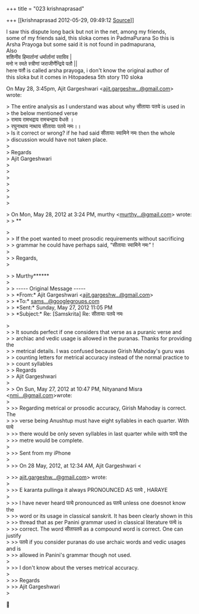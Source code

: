 +++
title = "023 krishnaprasad"

+++
[[krishnaprasad	2012-05-29, 09:49:12 [Source](https://groups.google.com/g/samskrita/c/1ecxRWwFHos)]]



I saw this dispute long back but not in the net, among my friends,  
some of my friends said, this sloka comes in PadmaPurana So this is  
Arsha Prayoga but some said it is not found in padmapurana,  
Also  
शशिनीव हिमार्तानां धर्मार्तानां रवाविव \|  
मनो न रमते स्त्रीणां जराजीर्णेन्द्रिये पतौ \|\|  
here पतौ is called arsha prayoga, i don't know the original author of  
this sloka but it comes in Hitopadesa 5th story 110 sloka

On May 28, 3:45pm, Ajit Gargeshwari \<[ajit.gargeshw...@gmail.com]()\>  
wrote:

  
\> The entire analysis as I understand was about why सीतायाः पतये is used in  
\> the below mentioned verse  
\> रामाय रामभद्राय रामचन्द्राय वेधसे ।  
\> रघुनाथाय नाथाय सीतायाः पतये नमः।।  
\> Is it correct or wrong? if he had said सीतायाः स्वामिने नमः then the whole  
\> discussion would have not taken place.  
\>  
\> Regards  
\> Ajit Gargeshwari  
\>  
\>  
\>  
\>  
\>  
\>  
\>  

\> On Mon, May 28, 2012 at 3:24 PM, murthy \<[murthy...@gmail.com]()\> wrote:  
\> \> \*\*

  
\>  
\> \> If the poet wanted to meet prosodic requirements without sacrificing  
\> \> grammar he could have perhaps said, “सीतायाः स्वामिने नमः” !  
\>  
\> \> Regards,  
\>  

\> \> Murthy\*\*\*\*\*\*  
\>  
\> \> ----- Original Message -----  
\> \> \*From:\* Ajit Gargeshwari \<[ajit.gargeshw...@gmail.com]()\>  
\> \> \*To:\* [sams...@googlegroups.com]()  
\> \> \*Sent:\* Sunday, May 27, 2012 11:05 PM  
\> \> \*Subject:\* Re: \[Samskrita\] Re: सीतायाः पतये नमः

  
\>  
\> \> It sounds perfect if one considers that verse as a puranic verse and  
\> \> archiac and vedic usage is allowed in the puranas. Thanks for providing the  
\> \> metrical details. I was confused because Girish Mahoday's guru was  
\> \> counting letters for metrical accuracy instead of the normal practice to  
\> \> count syllables  
\> \> Regards  
\> \> Ajit Gargeshwari  
\>  
\> \> On Sun, May 27, 2012 at 10:47 PM, Nityanand Misra \<[nmi...@gmail.com]()\>wrote:  
\>  
\> \>\> Regarding metrical or prosodic accuracy, Girish Mahoday is correct. The  
\> \>\> verse being Anushtup must have eight syllables in each quarter. With पत्ये  
\> \>\> there would be only seven syllables in last quarter while with पतये the  
\> \>\> metre would be complete.  
\>  
\> \>\> Sent from my iPhone  
\>  
\> \>\> On 28 May, 2012, at 12:34 AM, Ajit Gargeshwari \<  

\> \>\> [ajit.gargeshw...@gmail.com]()\> wrote:  
\>  
\> \>\> E karanta pullinga it always PRONOUNCED AS  पतये , HARAYE  
\>  
\> \>\> I have never heard पत्ये pronounced as पतये unless one doesnot know the  
\> \>\> word or its usage in classical sanskrit. It has been clearly shown in this  
\> \>\> thread that as per Panini grammar used in classical literature पत्ये is  
\> \>\> correct. The word सीतापतये as a compound word is correct. One can justify  
\> \>\> पतये if you consider puranas do use archaic words and vedic usages and is  
\> \>\> allowed in Panini's grammar though not used.  
\>  
\> \>\> I don't know about the verses metrical accuracy.  
\>  
\> \>\> Regards  
\> \>\> Ajit Gargeshwari  
\>  



